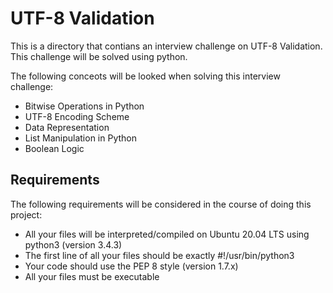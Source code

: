 # UTF-8 Validation
This is a directory that contians an interview challenge on UTF-8 Validation. This challenge will be solved using python.

The following conceots will be looked when solving this interview challenge:

- Bitwise Operations in Python
- UTF-8 Encoding Scheme
- Data Representation
- List Manipulation in Python
- Boolean Logic

## Requirements
The following requirements will be considered in the course of doing this project:

- All your files will be interpreted/compiled on Ubuntu 20.04 LTS using python3 (version 3.4.3)
- The first line of all your files should be exactly #!/usr/bin/python3
- Your code should use the PEP 8 style (version 1.7.x)
- All your files must be executable
